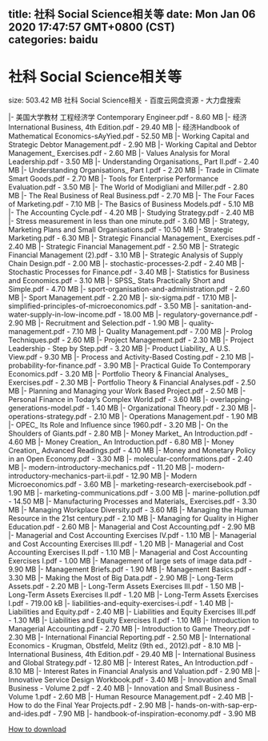 
title: 社科 Social Science相关等
date: Mon Jan 06 2020 17:47:57 GMT+0800 (CST)    
categories: baidu
---

# 社科 Social Science相关等
size: 503.42 MB
 社科 Social Science相关 - 百度云网盘资源 - 大力盘搜索
 
|- 美国大学教材 工程经济学 Contemporary Engineer.pdf - 8.60 MB
|- 经济International Business, 4th Edition.pdf - 29.40 MB
|- 经济Handbook of Mathematical Economics-sAyYied.pdf - 52.50 MB
|- Working Capital and Strategic Debtor Management.pdf - 2.90 MB
|- Working Capital and Debtor Management_ Exercises.pdf - 2.60 MB
|- Values Analysis for Moral Leadership.pdf - 3.50 MB
|- Understanding Organisations_ Part II.pdf - 2.40 MB
|- Understanding Organisations_ Part I.pdf - 2.20 MB
|- Trade in Climate Smart Goods.pdf - 2.70 MB
|- Tools for Enterprise Performance Evaluation.pdf - 3.50 MB
|- The World of Modigliani and Miller.pdf - 2.80 MB
|- The Real Business of Real Business.pdf - 2.70 MB
|- The Four Faces of Marketing.pdf - 7.10 MB
|- The Basics of Business Models.pdf - 5.10 MB
|- The Accounting Cycle.pdf - 4.20 MB
|- Studying Strategy.pdf - 2.40 MB
|- Stress measurement in less than one minute.pdf - 3.60 MB
|- Strategy, Marketing Plans and Small Organisations.pdf - 10.50 MB
|- Strategic Marketing.pdf - 6.30 MB
|- Strategic Financial Management_ Exercises.pdf - 2.40 MB
|- Strategic Financial Management.pdf - 2.50 MB
|- Strategic Financial Management (2).pdf - 3.10 MB
|- Strategic Analysis of Supply Chain Design.pdf - 2.00 MB
|- stochastic-processes-2.pdf - 2.40 MB
|- Stochastic Processes for Finance.pdf - 3.40 MB
|- Statistics for Business and Economics.pdf - 3.10 MB
|- SPSS_ Stats Practically Short and Simple.pdf - 4.70 MB
|- sport-organisation-and-administration.pdf - 2.60 MB
|- Sport Management.pdf - 2.20 MB
|- six-sigma.pdf - 17.10 MB
|- simplified-principles-of-microeconomics.pdf - 3.50 MB
|- sanitation-and-water-supply-in-low-income.pdf - 18.00 MB
|- regulatory-governance.pdf - 2.90 MB
|- Recruitment and Selection.pdf - 1.90 MB
|- quality-management.pdf - 7.10 MB
|- Quality Management.pdf - 7.00 MB
|- Prolog Techniques.pdf - 2.60 MB
|- Project Management.pdf - 2.30 MB
|- Project Leadership - Step by Step.pdf - 3.20 MB
|- Product Liability_ A U.S. View.pdf - 9.30 MB
|- Process and Activity-Based Costing.pdf - 2.10 MB
|- probability-for-finance.pdf - 3.90 MB
|- Practical Guide To Contemporary Economics.pdf - 3.20 MB
|- Portfolio Theory & Financial Analyses_ Exercises.pdf - 2.30 MB
|- Portfolio Theory & Financial Analyses.pdf - 2.50 MB
|- Planning and Managing your Work Based Project.pdf - 2.50 MB
|- Personal Finance in Today’s Complex World.pdf - 3.60 MB
|- overlapping-generations-model.pdf - 1.40 MB
|- Organizational Theory.pdf - 2.30 MB
|- operations-strategy.pdf - 2.10 MB
|- Operations Management.pdf - 1.90 MB
|- OPEC_ Its Role and Influence since 1960.pdf - 3.20 MB
|- On the Shoulders of Giants.pdf - 2.80 MB
|- Money Market_ An Introduction.pdf - 4.60 MB
|- Money Creation_ An Introduction.pdf - 6.80 MB
|- Money Creation_ Advanced Readings.pdf - 4.10 MB
|- Money and Monetary Policy in an Open Economy.pdf - 3.30 MB
|- molecular-conformations.pdf - 2.40 MB
|- modern-introductory-mechanics.pdf - 11.20 MB
|- modern-introductory-mechanics-part-ii.pdf - 12.90 MB
|- Modern Microeconomics.pdf - 3.60 MB
|- marketing-research-exercisebook.pdf - 1.90 MB
|- marketing-communications.pdf - 3.00 MB
|- marine-pollution.pdf - 14.50 MB
|- Manufacturing Processes and Materials_ Exercises.pdf - 3.30 MB
|- Managing Workplace Diversity.pdf - 3.60 MB
|- Managing the Human Resource in the 21st century.pdf - 2.10 MB
|- Managing for Quality in Higher Education.pdf - 2.60 MB
|- Managerial and Cost Accounting.pdf - 2.90 MB
|- Managerial and Cost Accounting Exercises IV.pdf - 1.10 MB
|- Managerial and Cost Accounting Exercises III.pdf - 1.20 MB
|- Managerial and Cost Accounting Exercises II.pdf - 1.10 MB
|- Managerial and Cost Accounting Exercises I.pdf - 1.00 MB
|- Management of large sets of image data.pdf - 9.90 MB
|- Management Briefs.pdf - 1.90 MB
|- Management Basics.pdf - 3.30 MB
|- Making the Most of Big Data.pdf - 2.90 MB
|- Long-Term Assets.pdf - 2.20 MB
|- Long-Term Assets Exercises III.pdf - 1.50 MB
|- Long-Term Assets Exercises II.pdf - 1.20 MB
|- Long-Term Assets Exercises I.pdf - 719.00 kB
|- liabilities-and-equity-exercises-i.pdf - 1.40 MB
|- Liabilities and Equity.pdf - 2.40 MB
|- Liabilities and Equity Exercises III.pdf - 1.30 MB
|- Liabilities and Equity Exercises II.pdf - 1.10 MB
|- Introduction to Managerial Accounting.pdf - 2.70 MB
|- Introduction to Game Theory.pdf - 2.30 MB
|- International Financial Reporting.pdf - 2.50 MB
|- International Economics - Krugman, Obstfeld, Melitz (9th ed., 2012).pdf - 8.10 MB
|- International Business, 4th Edition.pdf - 29.40 MB
|- International Business and Global Strategy.pdf - 12.80 MB
|- Interest Rates_ An Introduction.pdf - 8.10 MB
|- Interest Rates in Financial Analysis and Valuation.pdf - 2.90 MB
|- Innovative Service Design Workbook.pdf - 3.40 MB
|- Innovation and Small Business - Volume 2.pdf - 2.40 MB
|- Innovation and Small Business - Volume 1.pdf - 2.60 MB
|- Human Resource Management.pdf - 2.40 MB
|- How to do the Final Year Projects.pdf - 2.90 MB
|- hands-on-with-sap-erp-and-ides.pdf - 7.90 MB
|- handbook-of-inspiration-economy.pdf - 3.90 MB

[How to download](https://bpcam.bemobtrk.com/go/2ceec3aa-1ca2-46d6-b9ff-aaa5c184517c?jno=2829)